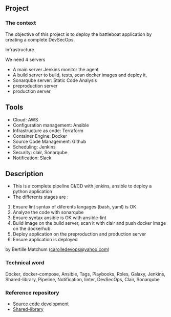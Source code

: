 ## Project 

### The context
                
The objective of this project is to deploy the battleboat application by creating a complete DevSecOps.



Infrastructure

  We need 4 servers
  
 - A main server Jenkins monitor the agent
 - A build server to build, tests, scan  docker images and deploy it, 
 - Sonarqube server: Static Code Analysis
 - preproduction server 
 - production server


 ## Tools
   
- Cloud: AWS
- Configuration management: Ansible
- Infrastructure as code: Terraform
- Container Engine: Docker
- Source Code Management: Github
- Scheduling: Jenkins
- Security: clair, Sonarqube
- Notification: Slack


## Description

* This is a complete pipeline CI/CD with jenkins, ansible  to deploy a python application 
* The differents stages are :
1. Ensure lint syntax of diferents langages (bash, yaml) is OK
2. Analyze the code with sonarqube
3. Ensure syntax ansible is OK with ansible-lint
4. Build image on the build server, scan it with clair and push docker image  on the dockerhub
5. Deploy application on the preproduction and production server
6. Ensure application is deployed

by Bertille Matchum (carolledevops@yahoo.com)

 











### Technical word

Docker, docker-compose, Ansible, Tags, Playbooks, Roles, Galaxy, Jenkins, Shared-library, Pipeline, Notification, linter, DevSecOps, Clair, Sonarqube

### Reference repository

+ [Source code development](https://github.com/carollebertille/CI-battleboat.git "Source code development")
+ [Shared-library](https://github.com/carollebertille/shared-library.git "Shared-library")
  
